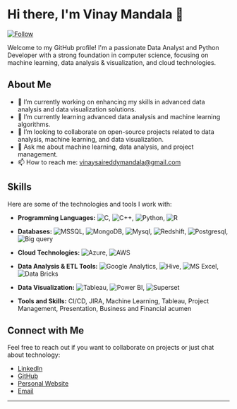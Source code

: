 # Hi there, I'm Vinay Mandala 👋

[![Follow](https://img.shields.io/github/followers/saurin16?label=Follow&style=social)](https://github.com/login?return_to=https%3A%2F%2Fgithub.com%2Fvinaysai99)

Welcome to my GitHub profile! I'm a passionate Data Analyst and Python Developer with a strong foundation in computer science, focusing on machine learning, data analysis & visualization, and cloud technologies.

## About Me

- 🔭 I’m currently working on enhancing my skills in advanced data analysis and data visualization solutions.
- 🌱 I’m currently learning advanced data analysis and machine learning algorithms.
- 👯 I’m looking to collaborate on open-source projects related to data analysis, machine learning, and data visualization.
- 💬 Ask me about machine learning, data analysis, and project management.
- 📫 How to reach me: [vinaysaireddymandala@gmail.com](mailto:vinaysaireddymandala@gmail.com)

<!--
- ⚡ Fun fact: I have led teams and managed projects both academically and professionally, participating in various technical events and hackathons.
-->

## Skills

Here are some of the technologies and tools I work with:

- **Programming Languages:** ![C](https://img.shields.io/badge/-C-A8B9CC?style=flat&logo=c&logoColor=white), ![C++](https://img.shields.io/badge/-C++-00599C?style=flat&logo=c%2B%2B&logoColor=white), ![Python](https://img.shields.io/badge/-Python-3776AB?style=flat&logo=python&logoColor=white), ![R](https://img.shields.io/badge/R%20Programming-blue?style=flat&logo=r&logoColor=Blue&labelColor=Black)

- **Databases:** ![MSSQL](https://img.shields.io/badge/-MS--SQL-4479A1?style=flat&logo=sql&logoColor=white), ![MongoDB](https://img.shields.io/badge/-MongoDB-47A248?style=flat&logo=mongodb&logoColor=white), ![Mysql](https://img.shields.io/badge/Mysql-white?style=flat&logo=mysql&logoColor=orange&logoSize=auto&labelColor=Black), ![Redshift](https://img.shields.io/badge/Redshift-grey?style=flat&logo=Amazon%20redshift&logoSize=auto&labelColor=Black), ![Postgresql](https://img.shields.io/badge/Postgresql-skyblue?style=flat&logo=postgresql&logoSize=auto&labelColor=Black), ![Big query](https://img.shields.io/badge/Big%20Query-black?style=flat&logo=googlebigquery&logoSize=auto&labelColor=Black)

- **Cloud Technologies:** ![Azure](https://img.shields.io/badge/-Azure-0078D4?style=flat&logo=microsoft-azure&logoColor=white), ![AWS](https://img.shields.io/badge/-AWS-232F3E?style=flat&logo=amazon-aws&logoColor=white)

- **Data Analysis & ETL Tools:** ![Google Analytics](https://img.shields.io/badge/Google%20Analytics-white?style=flat&logo=googleanalytics&logoSize=auto&labelColor=Black), ![Hive](https://img.shields.io/badge/Hive-black?style=flat&logo=Hive&logoSize=auto&labelColor=Black), ![MS Excel](https://img.shields.io/badge/MS%20Excel-green?style=flat&logo=microsoftexcel&logoSize=auto&labelColor=Black), ![Data Bricks](https://img.shields.io/badge/Databricks-grey?style=flat&logo=databricks&logoSize=auto&labelColor=Black)

- **Data Visualization:** ![Tableau](https://img.shields.io/badge/Tableau-white?logo=tableau), ![Power BI](https://img.shields.io/badge/Power%20BI-gold?style=flat&labelColor=Black), ![Superset](https://img.shields.io/badge/Apache%20Superset-white?style=flat&logo=apachesuperset&labelColor=Black)

- **Tools and Skills:** CI/CD, JIRA, Machine Learning, Tableau, Project Management, Presentation, Business and Financial acumen

## Connect with Me

Feel free to reach out if you want to collaborate on projects or just chat about technology:

- [LinkedIn](https://www.linkedin.com/in/vinaymandala99/)
- [GitHub](https://github.com/vinaysai99)
- [Personal Website](https://vinaysai99.github.io/VinayMandala/)
- [Email](mailto:vinaysaireddymandala@gmail.com)

---
